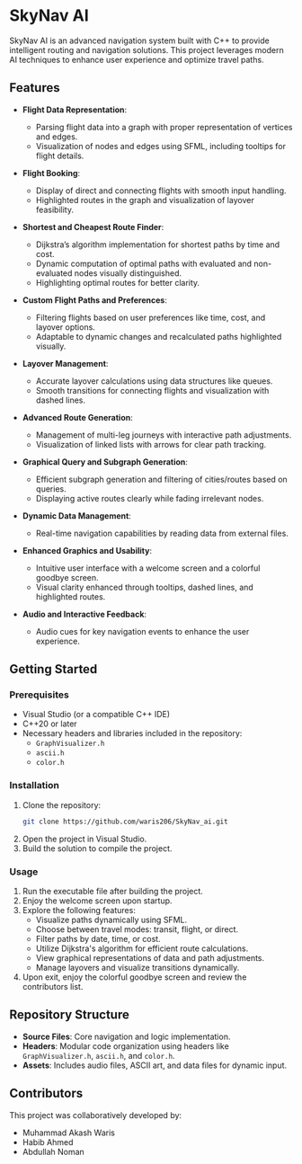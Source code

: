 # SkyNav AI

SkyNav AI is an advanced navigation system built with C++ to provide intelligent routing and navigation solutions. This project leverages modern AI techniques to enhance user experience and optimize travel paths.

## Features

- **Flight Data Representation**:
  - Parsing flight data into a graph with proper representation of vertices and edges.
  - Visualization of nodes and edges using SFML, including tooltips for flight details.

- **Flight Booking**:
  - Display of direct and connecting flights with smooth input handling.
  - Highlighted routes in the graph and visualization of layover feasibility.

- **Shortest and Cheapest Route Finder**:
  - Dijkstra’s algorithm implementation for shortest paths by time and cost.
  - Dynamic computation of optimal paths with evaluated and non-evaluated nodes visually distinguished.
  - Highlighting optimal routes for better clarity.

- **Custom Flight Paths and Preferences**:
  - Filtering flights based on user preferences like time, cost, and layover options.
  - Adaptable to dynamic changes and recalculated paths highlighted visually.

- **Layover Management**:
  - Accurate layover calculations using data structures like queues.
  - Smooth transitions for connecting flights and visualization with dashed lines.

- **Advanced Route Generation**:
  - Management of multi-leg journeys with interactive path adjustments.
  - Visualization of linked lists with arrows for clear path tracking.

- **Graphical Query and Subgraph Generation**:
  - Efficient subgraph generation and filtering of cities/routes based on queries.
  - Displaying active routes clearly while fading irrelevant nodes.

- **Dynamic Data Management**:
  - Real-time navigation capabilities by reading data from external files.

- **Enhanced Graphics and Usability**:
  - Intuitive user interface with a welcome screen and a colorful goodbye screen.
  - Visual clarity enhanced through tooltips, dashed lines, and highlighted routes.

- **Audio and Interactive Feedback**:
  - Audio cues for key navigation events to enhance the user experience.

## Getting Started

### Prerequisites

- Visual Studio (or a compatible C++ IDE)
- C++20 or later
- Necessary headers and libraries included in the repository:
  - `GraphVisualizer.h`
  - `ascii.h`
  - `color.h`

### Installation

1. Clone the repository:
   ```sh
   git clone https://github.com/waris206/SkyNav_ai.git
   ```
2. Open the project in Visual Studio.
3. Build the solution to compile the project.

### Usage

1. Run the executable file after building the project.
2. Enjoy the welcome screen upon startup.
3. Explore the following features:
   - Visualize paths dynamically using SFML.
   - Choose between travel modes: transit, flight, or direct.
   - Filter paths by date, time, or cost.
   - Utilize Dijkstra's algorithm for efficient route calculations.
   - View graphical representations of data and path adjustments.
   - Manage layovers and visualize transitions dynamically.
4. Upon exit, enjoy the colorful goodbye screen and review the contributors list.

## Repository Structure

- **Source Files**: Core navigation and logic implementation.
- **Headers**: Modular code organization using headers like `GraphVisualizer.h`, `ascii.h`, and `color.h`.
- **Assets**: Includes audio files, ASCII art, and data files for dynamic input.

## Contributors

This project was collaboratively developed by:

- Muhammad Akash Waris
- Habib Ahmed
- Abdullah Noman
